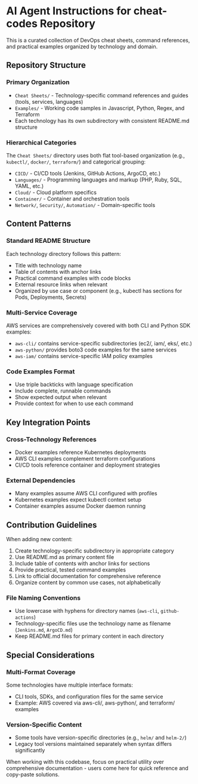 # AI Agent Instructions for cheat-codes Repository

This is a curated collection of DevOps cheat sheets, command references, and practical examples organized by technology and domain.

## Repository Structure

### Primary Organization
- `Cheat Sheets/` - Technology-specific command references and guides (tools, services, languages)
- `Examples/` - Working code samples in Javascript, Python, Regex, and Terraform
- Each technology has its own subdirectory with consistent README.md structure

### Hierarchical Categories
The `Cheat Sheets/` directory uses both flat tool-based organization (e.g., `kubectl/`, `docker/`, `terraform/`) and categorical grouping:
- `CICD/` - CI/CD tools (Jenkins, GitHub Actions, ArgoCD, etc.)
- `Languages/` - Programming languages and markup (PHP, Ruby, SQL, YAML, etc.)
- `Cloud/` - Cloud platform specifics
- `Container/` - Container and orchestration tools
- `Network/`, `Security/`, `Automation/` - Domain-specific tools

## Content Patterns

### Standard README Structure
Each technology directory follows this pattern:
- Title with technology name
- Table of contents with anchor links
- Practical command examples with code blocks
- External resource links when relevant
- Organized by use case or component (e.g., kubectl has sections for Pods, Deployments, Secrets)

### Multi-Service Coverage
AWS services are comprehensively covered with both CLI and Python SDK examples:
- `aws-cli/` contains service-specific subdirectories (ec2/, iam/, eks/, etc.)
- `aws-python/` provides boto3 code examples for the same services
- `aws-iam/` contains service-specific IAM policy examples

### Code Examples Format
- Use triple backticks with language specification
- Include complete, runnable commands
- Show expected output when relevant
- Provide context for when to use each command

## Key Integration Points

### Cross-Technology References
- Docker examples reference Kubernetes deployments
- AWS CLI examples complement terraform configurations
- CI/CD tools reference container and deployment strategies

### External Dependencies
- Many examples assume AWS CLI configured with profiles
- Kubernetes examples expect kubectl context setup
- Container examples assume Docker daemon running

## Contribution Guidelines

When adding new content:
1. Create technology-specific subdirectory in appropriate category
2. Use README.md as primary content file
3. Include table of contents with anchor links for sections
4. Provide practical, tested command examples
5. Link to official documentation for comprehensive reference
6. Organize content by common use cases, not alphabetically

### File Naming Conventions
- Use lowercase with hyphens for directory names (`aws-cli`, `github-actions`)
- Technology-specific files use the technology name as filename (`Jenkins.md`, `ArgoCD.md`)
- Keep README.md files for primary content in each directory

## Special Considerations

### Multi-Format Coverage
Some technologies have multiple interface formats:
- CLI tools, SDKs, and configuration files for the same service
- Example: AWS covered via aws-cli/, aws-python/, and terraform/ examples

### Version-Specific Content
- Some tools have version-specific directories (e.g., `helm/` and `helm-2/`)
- Legacy tool versions maintained separately when syntax differs significantly

When working with this codebase, focus on practical utility over comprehensive documentation - users come here for quick reference and copy-paste solutions.